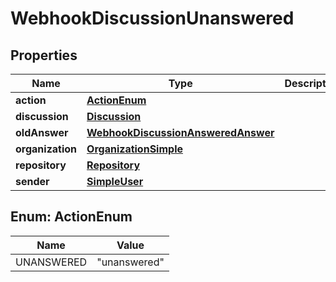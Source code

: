 

# WebhookDiscussionUnanswered


## Properties

| Name | Type | Description | Notes |
|------------ | ------------- | ------------- | -------------|
|**action** | [**ActionEnum**](#ActionEnum) |  |  |
|**discussion** | [**Discussion**](Discussion.md) |  |  |
|**oldAnswer** | [**WebhookDiscussionAnsweredAnswer**](WebhookDiscussionAnsweredAnswer.md) |  |  |
|**organization** | [**OrganizationSimple**](OrganizationSimple.md) |  |  [optional] |
|**repository** | [**Repository**](Repository.md) |  |  |
|**sender** | [**SimpleUser**](SimpleUser.md) |  |  [optional] |



## Enum: ActionEnum

| Name | Value |
|---- | -----|
| UNANSWERED | &quot;unanswered&quot; |



